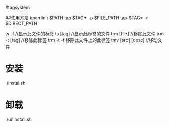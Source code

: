 #tagsystem

##使用方法
tman init $PATH
tap $TAG+ -p $FILE_PATH
tap $TAG+ -r $DIRECT_PATH

ts -f  //显示此文件的标签
ts [tag] //显示此标签的文件
trm [file] //移除此文件
trm -t [tag] //移除此标签
trm -t -f 移除此文件上的此标签
tmv [src] [desc] //移动文件


# 安装
./instal.sh
# 卸载
./uninstall.sh
